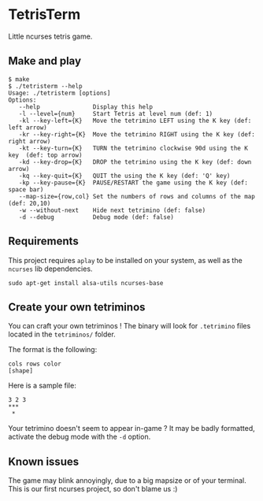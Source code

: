 # TetrisTerm
Little ncurses tetris game.

## Make and play

```
$ make
$ ./tetristerm --help
Usage: ./tetristerm [options]
Options:
   --help               Display this help
   -l --level={num}     Start Tetris at level num (def: 1)
   -kl --key-left={K}   Move the tetrimino LEFT using the K key (def: left arrow)
   -kr --key-right={K}  Move the tetrimino RIGHT using the K key (def: right arrow)
   -kt --key-turn={K}   TURN the tetrimino clockwise 90d using the K key  (def: top arrow)
   -kd --key-drop={K}   DROP the tetrimino using the K key (def: down arrow)
   -kq --key-quit={K}   QUIT the using the K key (def: 'Q' key)
   -kp --key-pause={K}  PAUSE/RESTART the game using the K key (def: space bar)
   --map-size={row,col} Set the numbers of rows and columns of the map (def: 20,10)
   -w --without-next    Hide next tetrimino (def: false)
   -d --debug           Debug mode (def: false)
```
## Requirements

This project requires `aplay` to be installed on your system, as well as the `ncurses` lib dependencies.
```
sudo apt-get install alsa-utils ncurses-base
```

## Create your own tetriminos

You can craft your own tetriminos ! The binary will look for `.tetrimino` files located in the `tetriminos/` folder.

The format is the following:
```
cols rows color
[shape]
```
Here is a sample file:
```
3 2 3
***
 *
```
Your tetrimino doesn't seem to appear in-game ? It may be badly formatted, activate the debug mode with the `-d` option.

## Known issues

The game may blink annoyingly, due to a big mapsize or of your terminal. This is our first ncurses project, so don't blame us :)
